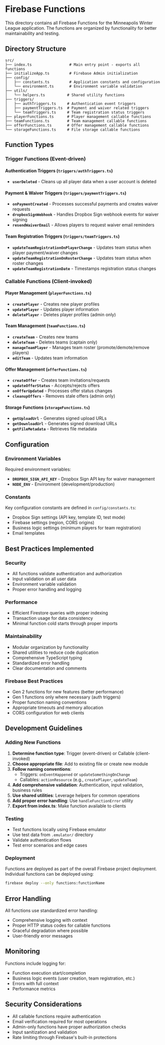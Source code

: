 # Firebase Functions

This directory contains all Firebase Functions for the Minneapolis Winter League application. The functions are organized by functionality for better maintainability and testing.

## Directory Structure

```
src/
├── index.ts                 # Main entry point - exports all functions
├── initializeApp.ts         # Firebase Admin initialization
├── config/
│   ├── constants.ts         # Application constants and configuration
│   └── environment.ts       # Environment variable validation
├── utils/
│   └── helpers.ts          # Shared utility functions
├── triggers/
│   ├── authTriggers.ts     # Authentication event triggers
│   ├── paymentTriggers.ts  # Payment and waiver related triggers
│   └── teamTriggers.ts     # Team registration status triggers
├── playerFunctions.ts      # Player management callable functions
├── teamFunctions.ts        # Team management callable functions
├── offerFunctions.ts       # Offer management callable functions
└── storageFunctions.ts     # File storage callable functions
```

## Function Types

### Trigger Functions (Event-driven)

#### Authentication Triggers (`triggers/authTriggers.ts`)

- **`userDeleted`** - Cleans up all player data when a user account is deleted

#### Payment & Waiver Triggers (`triggers/paymentTriggers.ts`)

- **`onPaymentCreated`** - Processes successful payments and creates waiver requests
- **`dropboxSignWebhook`** - Handles Dropbox Sign webhook events for waiver signing
- **`resendWaiverEmail`** - Allows players to request waiver email reminders

#### Team Registration Triggers (`triggers/teamTriggers.ts`)

- **`updateTeamRegistrationOnPlayerChange`** - Updates team status when player payment/waiver changes
- **`updateTeamRegistrationOnRosterChange`** - Updates team status when roster changes
- **`updateTeamRegistrationDate`** - Timestamps registration status changes

### Callable Functions (Client-invoked)

#### Player Management (`playerFunctions.ts`)

- **`createPlayer`** - Creates new player profiles
- **`updatePlayer`** - Updates player information
- **`deletePlayer`** - Deletes player profiles (admin only)

#### Team Management (`teamFunctions.ts`)

- **`createTeam`** - Creates new teams
- **`deleteTeam`** - Deletes teams (captain only)
- **`manageTeamPlayer`** - Manages team roster (promote/demote/remove players)
- **`editTeam`** - Updates team information

#### Offer Management (`offerFunctions.ts`)

- **`createOffer`** - Creates team invitations/requests
- **`updateOfferStatus`** - Accepts/rejects offers
- **`onOfferUpdated`** - Processes offer status changes
- **`cleanupOffers`** - Removes stale offers (admin only)

#### Storage Functions (`storageFunctions.ts`)

- **`getUploadUrl`** - Generates signed upload URLs
- **`getDownloadUrl`** - Generates signed download URLs
- **`getFileMetadata`** - Retrieves file metadata

## Configuration

### Environment Variables

Required environment variables:

- **`DROPBOX_SIGN_API_KEY`** - Dropbox Sign API key for waiver management
- **`NODE_ENV`** - Environment (development/production)

### Constants

Key configuration constants are defined in `config/constants.ts`:

- Dropbox Sign settings (API key, template ID, test mode)
- Firebase settings (region, CORS origins)
- Business logic settings (minimum players for team registration)
- Email templates

## Best Practices Implemented

### Security

- All functions validate authentication and authorization
- Input validation on all user data
- Environment variable validation
- Proper error handling and logging

### Performance

- Efficient Firestore queries with proper indexing
- Transaction usage for data consistency
- Minimal function cold starts through proper imports

### Maintainability

- Modular organization by functionality
- Shared utilities to reduce code duplication
- Comprehensive TypeScript typing
- Standardized error handling
- Clear documentation and comments

### Firebase Best Practices

- Gen 2 functions for new features (better performance)
- Gen 1 functions only where necessary (auth triggers)
- Proper function naming conventions
- Appropriate timeouts and memory allocation
- CORS configuration for web clients

## Development Guidelines

### Adding New Functions

1. **Determine function type**: Trigger (event-driven) or Callable (client-invoked)
2. **Choose appropriate file**: Add to existing file or create new module
3. **Follow naming conventions**:
   - Triggers: `onEventHappened` or `updateSomethingOnChange`
   - Callables: `actionResource` (e.g., `createPlayer`, `updateTeam`)
4. **Add comprehensive validation**: Authentication, input validation, business rules
5. **Use shared utilities**: Leverage helpers for common operations
6. **Add proper error handling**: Use `handleFunctionError` utility
7. **Export from index.ts**: Make function available to clients

### Testing

- Test functions locally using Firebase emulator
- Use test data from `.emulator/` directory
- Validate authentication flows
- Test error scenarios and edge cases

### Deployment

Functions are deployed as part of the overall Firebase project deployment. Individual functions can be deployed using:

```bash
firebase deploy --only functions:functionName
```

## Error Handling

All functions use standardized error handling:

- Comprehensive logging with context
- Proper HTTP status codes for callable functions
- Graceful degradation where possible
- User-friendly error messages

## Monitoring

Functions include logging for:

- Function execution start/completion
- Business logic events (user creation, team registration, etc.)
- Errors with full context
- Performance metrics

## Security Considerations

- All callable functions require authentication
- Email verification required for most operations
- Admin-only functions have proper authorization checks
- Input sanitization and validation
- Rate limiting through Firebase's built-in protections

